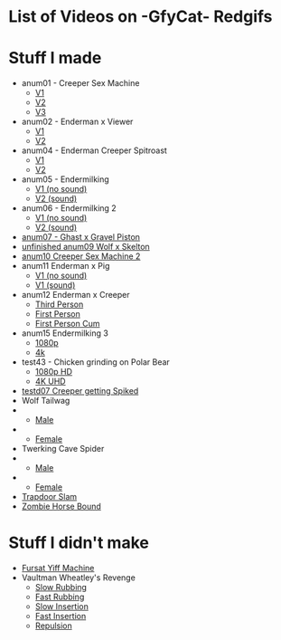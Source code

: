 # List of Videos on -GfyCat- Redgifs

# Stuff I made
- anum01 - Creeper Sex Machine
  - [V1](https://redgifs.com/watch/selfishflickeringdromaeosaur)
  - [V2](https://redgifs.com/watch/wideeyedbothislandwhistler)
  - [V3](https://redgifs.com/watch/heavyshamelesskakarikis)
- anum02 - Enderman x Viewer
  - [V1](https://redgifs.com/watch/richcornychick)
  - [V2](https://redgifs.com/watch/ripefancyantarcticgiantpetrel)
- anum04 - Enderman Creeper Spitroast
  - [V1](https://redgifs.com/watch/weightysillygibbon)
  - [V2](https://redgifs.com/watch/scientificacademicatlanticridleyturtle)
- anum05 - Endermilking
   - [V1 (no sound)](https://redgifs.com/watch/unawareglossycassowary)
   - [V2 (sound)](https://redgifs.com/watch/PerfectDevotedGemsbok)
- anum06 - Endermilking 2
  - [V1 (no sound)](https://redgifs.com/watch/recentfirmamericanmarten)
  - [V2 (sound)](https://redgifs.com/watch/desertedwigglyiguana)
- [anum07 - Ghast x Gravel Piston](https://redgifs.com/watch/amplesmartatlanticblackgoby)
- [unfinished  anum09 Wolf x Skelton](https://redgifs.com/watch/portlyplainarrowworm)
- [anum10 Creeper Sex Machine 2](https://redgifs.com/watch/ickyagilegoldenmantledgroundsquirrel)
- anum11 Enderman x Pig
  - [V1 (no sound)](https://redgifs.com/watch/eviltatteredchital)
  - [V1 (sound)](https://redgifs.com/watch/RedWearyIberianchiffchaff)
- anum12 Enderman x Creeper
  - [Third Person](https://redgifs.com/watch/whoppingquestionableantbear)
  - [First Person](https://redgifs.com/watch/magnificentlonelygelada)
  - [First Person Cum](https://redgifs.com/watch/latewholeleafwing)
- anum15 Endermilking 3
  - [1080p](https://redgifs.com/watch/advancedthincockatoo)
  - [4k](https://redgifs.com/watch/oddballhalfcockatoo)
- test43 - Chicken grinding on Polar Bear
  - [1080p HD](https://redgifs.com/watch/decisivesilkycorydorascatfish)
  - [4K UHD](https://redgifs.com/watch/familiardiligentblackandtancoonhound)
- [testd07 Creeper getting Spiked](https://redgifs.com/watch/favoriteunevengroundhog)
- Wolf Tailwag
- - [Male](https://redgifs.com/watch/flawedunripehornedviper)
- - [Female](https://redgifs.com/watch/pleasedadoredguineapig)
- Twerking Cave Spider
- - [Male](https://redgifs.com/watch/sparsedeliriouscusimanse)
- - [Female](https://redgifs.com/watch/soupyadmirableivorygull)
- [Trapdoor Slam](https://redgifs.com/watch/leadingfrankatlanticsharpnosepuffer)
- [Zombie Horse Bound](https://redgifs.com/watch/discreteidolizedbandicoot)

# Stuff I didn't make
- [Fursat Yiff Machine](https://redgifs.com/watch/confusedonlyadamsstaghornedbeetle)
- Vaultman Wheatley's Revenge
  - [Slow Rubbing](https://redgifs.com/watch/concernedrareatlanticspadefish)
  - [Fast Rubbing](https://redgifs.com/watch/mediumfabulousibizanhound)
  - [Slow Insertion](https://redgifs.com/watch/adventurousparchedeidolonhelvum)
  - [Fast Insertion](https://redgifs.com/watch/gleefulserpentineblacknorwegianelkhound)
  - [Repulsion](https://redgifs.com/watch/smoothflawlesscurlew)
